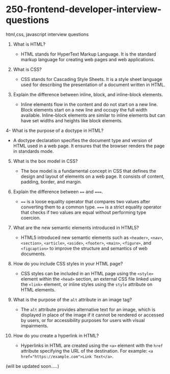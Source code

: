 # 250-frontend-developer-interview-questions
html,css, javascript interview questions 


1. What is HTML?
   - HTML stands for HyperText Markup Language. It is the standard markup language for creating web pages and web applications.

2. What is CSS?
   - CSS stands for Cascading Style Sheets. It is a style sheet language used for describing the presentation of a document written in HTML.

3. Explain the difference between inline, block, and inline-block elements.
   - Inline elements flow in the content and do not start on a new line. Block elements start on a new line and occupy the full width available. Inline-block elements are similar to inline elements but can have set widths and heights like block elements.

 4-  What is the purpose of a doctype in HTML?
   - A doctype declaration specifies the document type and version of HTML used in a web page. It ensures that the browser renders the page in standards mode.

5. What is the box model in CSS?
   - The box model is a fundamental concept in CSS that defines the design and layout of elements on a web page. It consists of content, padding, border, and margin.

6. Explain the difference between `==` and `===`.
   - `==` is a loose equality operator that compares two values after converting them to a common type. `===` is a strict equality operator that checks if two values are equal without performing type coercion.

7. What are the new semantic elements introduced in HTML5?
   - HTML5 introduced new semantic elements such as `<header>`, `<nav>`, `<section>`, `<article>`, `<aside>`, `<footer>`, `<main>`, `<figure>`, and `<figcaption>` to improve the structure and semantics of web documents.

8. How do you include CSS styles in your HTML page?
   - CSS styles can be included in an HTML page using the `<style>` element within the `<head>` section, an external CSS file linked using the `<link>` element, or inline styles using the `style` attribute on HTML elements.

9. What is the purpose of the `alt` attribute in an image tag?
   - The `alt` attribute provides alternative text for an image, which is displayed in place of the image if it cannot be rendered or accessed by users, or for accessibility purposes for users with visual impairments.

10. How do you create a hyperlink in HTML?
    - Hyperlinks in HTML are created using the `<a>` element with the `href` attribute specifying the URL of the destination. For example: `<a href="https://example.com">Link Text</a>`.
   

   (will be updated soon.....)
